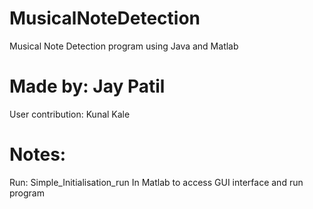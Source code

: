 # MusicalNoteDetection
Musical Note Detection program using Java and Matlab
# Made by: Jay Patil
User contribution: Kunal Kale
# Notes:
Run: Simple_Initialisation_run In Matlab to access GUI interface and run program
